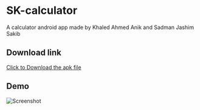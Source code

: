 # SK-calculator
A calculator android app made by Khaled Ahmed Anik and Sadman Jashim Sakib

## Download link
[Click to Download the apk file](https://raw.githubusercontent.com/monirulHaque/SK-calculator/main/SK%20Calculator.apk)

## Demo
![Screenshot](https://octodex.github.com/images/yaktocat.png)



